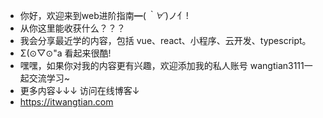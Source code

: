 - 你好，欢迎来到web进阶指南━(*｀∀´*)ノ亻!
- 从你这里能收获什么？？？
- 我会分享最近学的内容，包括 vue、react、小程序、云开发、typescript。
- Σ(⊙▽⊙"a 看起来很酷!
- 嘿嘿，如果你对我的内容更有兴趣，欢迎添加我的私人账号  wangtian3111一起交流学习~
- 更多内容↓↓↓ 访问在线博客↓
- https://itwangtian.com


